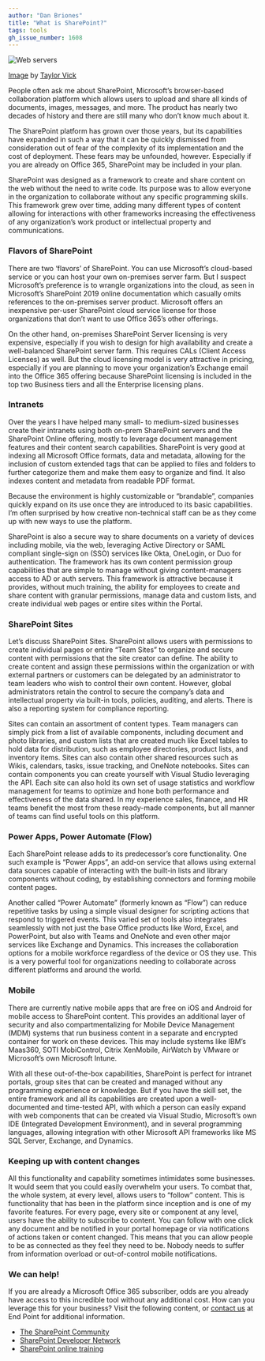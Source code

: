 ```yaml
---
author: "Dan Briones"
title: "What is SharePoint?"
tags: tools
gh_issue_number: 1608
---
```


![Web servers](/blog/2020/03/25/what-is-sharepoint/servers.jpg)

[Image](https://unsplash.com/photos/M5tzZtFCOfs) by [Taylor Vick](https://unsplash.com/@tvick)

People often ask me about SharePoint, Microsoft’s browser-based collaboration platform which allows users to upload and share all kinds of documents, images, messages, and more. The product has nearly two decades of history and there are still many who don’t know much about it.

The SharePoint platform has grown over those years, but its capabilities have expanded in such a way that it can be quickly dismissed from consideration out of fear of the complexity of its implementation and the cost of deployment. These fears may be unfounded, however. Especially if you are already on Office 365, SharePoint may be included in your plan.

SharePoint was designed as a framework to create and share content on the web without the need to write code. Its purpose was to allow everyone in the organization to collaborate without any specific programming skills. This framework grew over time, adding many different types of content allowing for interactions with other frameworks increasing the effectiveness of any organization’s work product or intellectual property and communications.

### Flavors of SharePoint

There are two ‘flavors’ of SharePoint. You can use Microsoft’s cloud-based service or you can host your own on-premises server farm. But I suspect Microsoft’s preference is to wrangle organizations into the cloud, as seen in Microsoft’s SharePoint 2019 online documentation which casually omits references to the on-premises server product. Microsoft offers an inexpensive per-user SharePoint cloud service license for those organizations that don’t want to use Office 365’s other offerings.

On the other hand, on-premises SharePoint Server licensing is very expensive, especially if you wish to design for high availability and create a well-balanced SharePoint server farm. This requires CALs (Client Access Licenses) as well. But the cloud licensing model is very attractive in pricing, especially if you are planning to move your organization’s Exchange email into the Office 365 offering because SharePoint licensing is included in the top two Business tiers and all the Enterprise licensing plans.

### Intranets

Over the years I have helped many small- to medium-sized businesses create their intranets using both on-prem SharePoint servers and the SharePoint Online offering, mostly to leverage document management features and their content search capabilities. SharePoint is very good at indexing all Microsoft Office formats, data and metadata, allowing for the inclusion of custom extended tags that can be applied to files and folders to further categorize them and make them easy to organize and find. It also indexes content and metadata from readable PDF format.

Because the environment is highly customizable or “brandable”, companies quickly expand on its use once they are introduced to its basic capabilities. I’m often surprised by how creative non-technical staff can be as they come up with new ways to use the platform.

SharePoint is also a secure way to share documents on a variety of devices including mobile, via the web, leveraging Active Directory or SAML compliant single-sign on (SSO) services like Okta, OneLogin, or Duo for authentication. The framework has its own content permission group capabilities that are simple to manage without giving content-managers access to AD or auth servers. This framework is attractive because it provides, without much training, the ability for employees to create and share content with granular permissions, manage data and custom lists, and create individual web pages or entire sites within the Portal.

### SharePoint Sites

Let’s discuss SharePoint Sites. SharePoint allows users with permissions to create individual pages or entire “Team Sites” to organize and secure content with permissions that the site creator can define. The ability to create content and assign these permissions within the organization or with external partners or customers can be delegated by an administrator to team leaders who wish to control their own content. However, global administrators retain the control to secure the company’s data and intellectual property via built-in tools, policies, auditing, and alerts. There is also a reporting system for compliance reporting.

Sites can contain an assortment of content types. Team managers can simply pick from a list of available components, including document and photo libraries, and custom lists that are created much like Excel tables to hold data for distribution, such as employee directories, product lists, and inventory items. Sites can also contain other shared resources such as Wikis, calendars, tasks, issue tracking, and OneNote notebooks. Sites can contain components you can create yourself with Visual Studio leveraging the API. Each site can also hold its own set of usage statistics and workflow management for teams to optimize and hone both performance and effectiveness of the data shared. In my experience sales, finance, and HR teams benefit the most from these ready-made components, but all manner of teams can find useful tools on this platform.

### Power Apps, Power Automate (Flow)

Each SharePoint release adds to its predecessor’s core functionality. One such example is “Power Apps”, an add-on service that allows using external data sources capable of interacting with the built-in lists and library components without coding, by establishing connectors and forming mobile content pages.

Another called “Power Automate” (formerly known as “Flow”) can reduce repetitive tasks by using a simple visual designer for scripting actions that respond to triggered events. This varied set of tools also integrates seamlessly with not just the base Office products like Word, Excel, and PowerPoint, but also with Teams and OneNote and even other major services like Exchange and Dynamics. This increases the collaboration options for a mobile workforce regardless of the device or OS they use. This is a very powerful tool for organizations needing to collaborate across different platforms and around the world.

### Mobile

There are currently native mobile apps that are free on iOS and Android for mobile access to SharePoint content. This provides an additional layer of security and also compartmentalizing for Mobile Device Management (MDM) systems that run business content in a separate and encrypted container for work on these devices. This may include systems like IBM’s Maas360, SOTI MobiControl, Citrix XenMobile, AirWatch by VMware or Microsoft’s own Microsoft Intune.

With all these out-of-the-box capabilities, SharePoint is perfect for intranet portals, group sites that can be created and managed without any programming experience or knowledge. But if you have the skill set, the entire framework and all its capabilities are created upon a well-documented and time-tested API, with which a person can easily expand with web components that can be created via Visual Studio, Microsoft’s own IDE (Integrated Development Environment), and in several programming languages, allowing integration with other Microsoft API frameworks like MS SQL Server, Exchange, and Dynamics.

### Keeping up with content changes

All this functionality and capability sometimes intimidates some businesses. It would seem that you could easily overwhelm your users. To combat that, the whole system, at every level, allows users to “follow” content. This is functionality that has been in the platform since inception and is one of my favorite features. For every page, every site or component at any level, users have the ability to subscribe to content. You can follow with one click any document and be notified in your portal homepage or via notifications of actions taken or content changed. This means that you can allow people to be as connected as they feel they need to be. Nobody needs to suffer from information overload or out-of-control mobile notifications.

### We can help!

If you are already a Microsoft Office 365 subscriber, odds are you already have access to this incredible tool without any additional cost. How can you leverage this for your business? Visit the following content, or [contact us](/contact) at End Point for additional information.

- [The SharePoint Community](https://techcommunity.microsoft.com/t5/sharepoint/ct-p/SharePoint)
- [SharePoint Developer Network](https://developer.microsoft.com/en-us/sharepoint)
- [SharePoint online training](https://support.office.com/en-us/article/sign-in-to-sharepoint-online-324a89ec-e77b-4475-b64a-13a0c14c45ec?ui=en-US&rs=en-US&ad=US)

